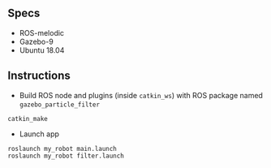 ## Specs

* ROS-melodic
* Gazebo-9
* Ubuntu 18.04

## Instructions


* Build ROS node and plugins (inside `catkin_ws`) with ROS package named `gazebo_particle_filter`

```
catkin_make
```

* Launch app

```
roslaunch my_robot main.launch
roslaunch my_robot filter.launch
```
